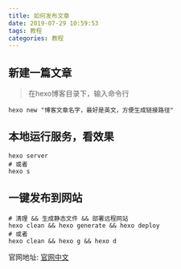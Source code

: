 ```yaml
---
title: 如何发布文章
date: 2019-07-29 10:59:53
tags: 教程
categories: 教程
---
```

## 新建一篇文章
> 在hexo博客目录下，输入命令行

``` shell
hexo new "博客文章名字，最好是英文，方便生成链接路径"
```

## 本地运行服务，看效果
``` shell
hexo server
# 或者
hexo s 
```

## 一键发布到网站
```shell
# 清理 && 生成静态文件 && 部署远程网站
hexo clean && hexo generate && hexo deploy
# 或者
hexo clean && hexo g && hexo d
```
官网地址: [官网中文](https://hexo.io/zh-cn/docs/server.html)
